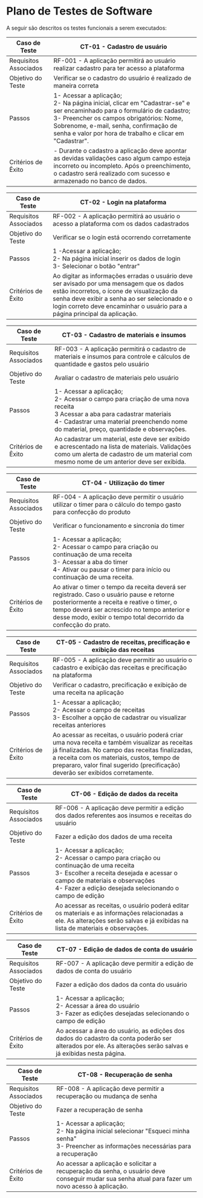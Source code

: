 # Plano de Testes de Software

A seguir são descritos os testes funcionais a serem executados:

| Caso de Teste | CT-01 - Cadastro de usuário |
|---------------|--------------------------|
| Requisitos Associados | RF-001 - A aplicação permitirá ao usuário realizar cadastro para ter acesso a plataforma |
| Objetivo do Teste | Verificar se o cadastro do usuário é realizado de maneira correta |
| Passos | 1- Acessar a aplicação; <br> 2- Na página inicial, clicar em "Cadastrar-se" e ser encaminhado para o formulário de cadastro; <br> 3- Preencher os campos obrigatórios: Nome, Sobrenome, e-mail, senha, confirmação de senha e valor por hora de trabalho e clicar em "Cadastrar". |
| Critérios de Êxito | - Durante o cadastro a aplicação deve apontar as devidas validações caso algum campo esteja incorreto ou incompleto. Após o preenchimento, o cadastro será realizado com sucesso e armazenado no banco de dados.

| Caso de Teste | CT-02 - Login na plataforma |
|---------------|--------------------------|
| Requisitos Associados | RF-002 - A aplicação permitirá ao usuário o acesso a plataforma com os dados cadastrados |
| Objetivo do Teste | Verificar se o login está ocorrendo corretamente |
| Passos | 1 -Acessar a aplicação; <br> 2- Na página inicial inserir os dados de login <br> 3- Selecionar o botão "entrar" |
| Critérios de Êxito | Ao digitar as informações erradas o usuário deve ser avisado por uma mensagem que os dados estão incorretos, o ícone de visualização da senha deve exibir a senha ao ser selecionado e o login correto deve encaminhar o usuário para a página principal da aplicação.

| Caso de Teste | CT-03 - Cadastro de materiais e insumos |
|---------------|--------------------------|
| Requisitos Associados | RF-003 - A aplicação permitirá o cadastro de materiais e insumos para controle e cálculos de quantidade e gastos pelo usuário |
| Objetivo do Teste | Avaliar o cadastro de materiais pelo usuário |
| Passos | 1- Acessar a aplicação; <br> 2- Acessar o campo para criação de uma nova receita <br> 3  Acessar a aba para cadastrar materiais <br> 4- Cadastrar uma material preenchendo nome do material, preço, quantidade e observações. |
| Critérios de Êxito | Ao cadastrar um material, este deve ser exibido e acrescentado na lista de materiais. Validações como um alerta de cadastro de um material com mesmo nome de um anterior deve ser exibida.

| Caso de Teste | CT-04 - Utilização do timer |
|---------------|--------------------------|
| Requisitos Associados | RF-004 - A aplicação deve permitir o usuário utilizar o timer para o cálculo do tempo gasto para confecção do produto |
| Objetivo do Teste | Verificar o funcionamento e sincronia do timer |
| Passos | 1- Acessar a aplicação; <br> 2- Acessar o campo para criação ou continuação de uma receita <br> 3- Acessar a aba do timer <br> 4- Ativar ou pausar o timer para início ou continuação de uma receita. |
| Critérios de Êxito | Ao ativar o timer o tempo da receita deverá ser registrado. Caso o usuário pause e retorne posteriormente a receita e reative o timer, o tempo deverá ser acrescido no tempo anterior e desse modo, exibir o tempo total decorrido da confecção do prato.

| Caso de Teste | CT-05 - Cadastro de receitas, precificação e exibição das receitas |
|---------------|--------------------------|
| Requisitos Associados | RF-005 - A aplicação deve permitir ao usuário o cadastro e exibição das receitas e precificação na plataforma |
| Objetivo do Teste | Verificar o cadastro, precificação e exibição de uma receita na aplicação |
| Passos | 1- Acessar a aplicação; <br> 2- Acessar o campo de receitas <br> 3- Escolher a opção de cadastrar ou visualizar receitas anteriores |
| Critérios de Êxito | Ao acessar as receitas, o usuário poderá criar uma nova receita e também visualizar as receitas já finalizadas. No campo das receitas finalizadas, a receita com os materiais, custos, tempo de prepararo, valor final sugerido (precificação) deverão ser exibidos corretamente.

| Caso de Teste | CT-06 - Edição de dados da receita |
|---------------|--------------------------|
| Requisitos Associados | RF-006 - A aplicação deve permitir a edição dos dados referentes aos insumos e receitas do usuário |
| Objetivo do Teste | Fazer a edição dos dados de uma receita|
| Passos | 1- Acessar a aplicação; <br> 2- Acessar o campo para criação ou continuação de uma receita <br> 3- Escolher a receita desejada e acessar o campo de materiais e observações <br> 4- Fazer a edição desejada selecionando o campo de edição |
| Critérios de Êxito | Ao acessar as receitas, o usuário poderá editar os materiais e as informações relacionadas a ele. As alterações serão salvas e já exibidas na lista de materiais e observações.

| Caso de Teste | CT-07 - Edição de dados de conta do usuário |
|---------------|--------------------------|
| Requisitos Associados | RF-007 - A aplicação deve permitir a edição de dados de conta do usuário |
| Objetivo do Teste |  Fazer a edição dos dados da conta do usuário |
| Passos | 1- Acessar a aplicação; <br> 2- Acessar a área do usuário <br> 3- Fazer as edições desejadas selecionando o campo de edição |
| Critérios de Êxito | Ao acessar a área do usuário, as edições dos dados do cadastro da conta poderão ser alterados por ele. As alterações serão salvas e já exibidas nesta página.


| Caso de Teste | CT-08 - Recuperação de senha |
|---------------|--------------------------|
| Requisitos Associados | RF-008 - A aplicação deve permitir a recuperação ou mudança de senha |
| Objetivo do Teste | Fazer a recuperação de senha |
| Passos | 1- Acessar a aplicação; <br> 2- Na página inicial selecionar "Esqueci minha senha" <br> 3- Preencher as informações necessárias para a recuperação |
| Critérios de Êxito | Ao acessar a aplicação e solicitar a recuperação da senha, o usuário deve conseguir mudar sua senha atual para fazer um novo acesso à aplicação.
